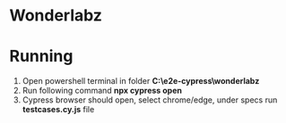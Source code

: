 # Wonderlabz

# Running 
  1. Open powershell terminal in folder **C:\e2e-cypress\wonderlabz**
  2. Run following command **npx cypress open**
  3. Cypress browser should open, select chrome/edge, under specs run **testcases.cy.js** file
